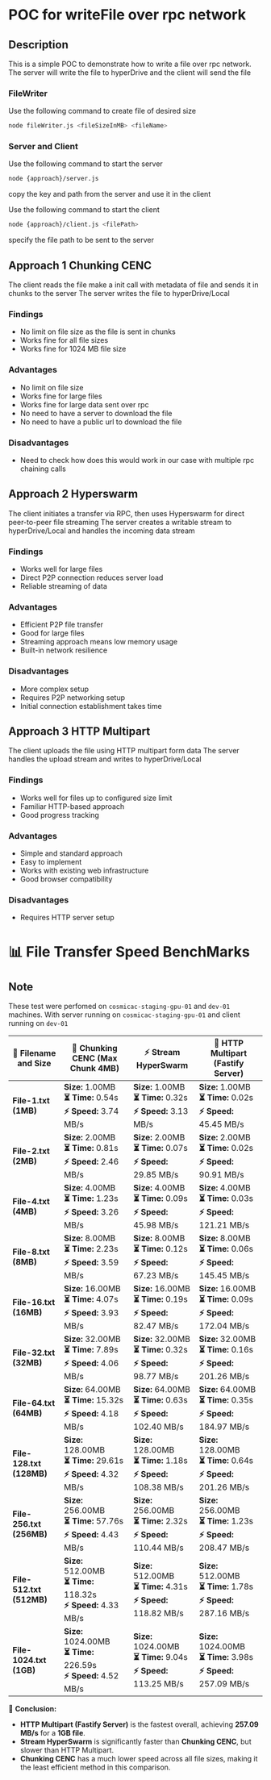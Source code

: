 # POC for writeFile over rpc network

## Description
This is a simple POC to demonstrate how to write a file over rpc network. The server will write the file to hyperDrive and the client will send the file


### FileWriter

Use the following command to create file of desired size

```bash
node fileWriter.js <fileSizeInMB> <fileName>
``` 

### Server and Client

Use the following command to start the server

```bash
node {approach}/server.js
```

copy the key and path from the server and use it in the client


Use the following command to start the client

```bash
node {approach}/client.js <filePath>
```
specify the file path to be sent to the server

## Approach 1 Chunking CENC

The client reads the file make a init call with metadata of file and sends it in chunks to the server
The server writes the file to hyperDrive/Local

### Findings
- No limit on file size as the file is sent in chunks
- Works fine for all file sizes
- Works fine for 1024 MB file size

### Advantages
- No limit on file size
- Works fine for large files
- Works fine for large data sent over rpc
- No need to have a server to download the file
- No need to have a public url to download the file

### Disadvantages
- Need to check how does this would work in our case with multiple rpc chaining calls

## Approach 2 Hyperswarm

The client initiates a transfer via RPC, then uses Hyperswarm for direct peer-to-peer file streaming
The server creates a writable stream to hyperDrive/Local and handles the incoming data stream

### Findings
- Works well for large files
- Direct P2P connection reduces server load
- Reliable streaming of data

### Advantages
- Efficient P2P file transfer
- Good for large files
- Streaming approach means low memory usage
- Built-in network resilience

### Disadvantages
- More complex setup
- Requires P2P networking setup
- Initial connection establishment takes time

## Approach 3 HTTP Multipart

The client uploads the file using HTTP multipart form data
The server handles the upload stream and writes to hyperDrive/Local

### Findings
- Works well for files up to configured size limit
- Familiar HTTP-based approach
- Good progress tracking

### Advantages
- Simple and standard approach
- Easy to implement
- Works with existing web infrastructure
- Good browser compatibility

### Disadvantages
- Requires HTTP server setup



# 📊 File Transfer Speed BenchMarks  

## Note 
These test were perfomed on `cosmicac-staging-gpu-01` and `dev-01` machines.
With server running on `cosmicac-staging-gpu-01` and client running on `dev-01`

| 📂 Filename and Size | 🔄 Chunking CENC (Max Chunk 4MB) | ⚡ Stream HyperSwarm | 🚀 HTTP Multipart (Fastify Server) |
|----------------------|--------------------------------|----------------------|----------------------------------|
| **File-1.txt (1MB)** | **Size:** 1.00MB <br> **⏳ Time:** 0.54s <br> **⚡ Speed:** 3.74 MB/s | **Size:** 1.00MB <br> **⏳ Time:** 0.32s <br> **⚡ Speed:** 3.13 MB/s | **Size:** 1.00MB <br> **⏳ Time:** 0.02s <br> **⚡ Speed:** 45.45 MB/s |
| **File-2.txt (2MB)** | **Size:** 2.00MB <br> **⏳ Time:** 0.81s <br> **⚡ Speed:** 2.46 MB/s | **Size:** 2.00MB <br> **⏳ Time:** 0.07s <br> **⚡ Speed:** 29.85 MB/s | **Size:** 2.00MB <br> **⏳ Time:** 0.02s <br> **⚡ Speed:** 90.91 MB/s |
| **File-4.txt (4MB)** | **Size:** 4.00MB <br> **⏳ Time:** 1.23s <br> **⚡ Speed:** 3.26 MB/s | **Size:** 4.00MB <br> **⏳ Time:** 0.09s <br> **⚡ Speed:** 45.98 MB/s | **Size:** 4.00MB <br> **⏳ Time:** 0.03s <br> **⚡ Speed:** 121.21 MB/s |
| **File-8.txt (8MB)** | **Size:** 8.00MB <br> **⏳ Time:** 2.23s <br> **⚡ Speed:** 3.59 MB/s | **Size:** 8.00MB <br> **⏳ Time:** 0.12s <br> **⚡ Speed:** 67.23 MB/s | **Size:** 8.00MB <br> **⏳ Time:** 0.06s <br> **⚡ Speed:** 145.45 MB/s |
| **File-16.txt (16MB)** | **Size:** 16.00MB <br> **⏳ Time:** 4.07s <br> **⚡ Speed:** 3.93 MB/s | **Size:** 16.00MB <br> **⏳ Time:** 0.19s <br> **⚡ Speed:** 82.47 MB/s | **Size:** 16.00MB <br> **⏳ Time:** 0.09s <br> **⚡ Speed:** 172.04 MB/s |
| **File-32.txt (32MB)** | **Size:** 32.00MB <br> **⏳ Time:** 7.89s <br> **⚡ Speed:** 4.06 MB/s | **Size:** 32.00MB <br> **⏳ Time:** 0.32s <br> **⚡ Speed:** 98.77 MB/s | **Size:** 32.00MB <br> **⏳ Time:** 0.16s <br> **⚡ Speed:** 201.26 MB/s |
| **File-64.txt (64MB)** | **Size:** 64.00MB <br> **⏳ Time:** 15.32s <br> **⚡ Speed:** 4.18 MB/s | **Size:** 64.00MB <br> **⏳ Time:** 0.63s <br> **⚡ Speed:** 102.40 MB/s | **Size:** 64.00MB <br> **⏳ Time:** 0.35s <br> **⚡ Speed:** 184.97 MB/s |
| **File-128.txt (128MB)** | **Size:** 128.00MB <br> **⏳ Time:** 29.61s <br> **⚡ Speed:** 4.32 MB/s | **Size:** 128.00MB <br> **⏳ Time:** 1.18s <br> **⚡ Speed:** 108.38 MB/s | **Size:** 128.00MB <br> **⏳ Time:** 0.64s <br> **⚡ Speed:** 201.26 MB/s |
| **File-256.txt (256MB)** | **Size:** 256.00MB <br> **⏳ Time:** 57.76s <br> **⚡ Speed:** 4.43 MB/s | **Size:** 256.00MB <br> **⏳ Time:** 2.32s <br> **⚡ Speed:** 110.44 MB/s | **Size:** 256.00MB <br> **⏳ Time:** 1.23s <br> **⚡ Speed:** 208.47 MB/s |
| **File-512.txt (512MB)** | **Size:** 512.00MB <br> **⏳ Time:** 118.32s <br> **⚡ Speed:** 4.33 MB/s | **Size:** 512.00MB <br> **⏳ Time:** 4.31s <br> **⚡ Speed:** 118.82 MB/s | **Size:** 512.00MB <br> **⏳ Time:** 1.78s <br> **⚡ Speed:** 287.16 MB/s |
| **File-1024.txt (1GB)** | **Size:** 1024.00MB <br> **⏳ Time:** 226.59s <br> **⚡ Speed:** 4.52 MB/s | **Size:** 1024.00MB <br> **⏳ Time:** 9.04s <br> **⚡ Speed:** 113.25 MB/s | **Size:** 1024.00MB <br> **⏳ Time:** 3.98s <br> **⚡ Speed:** 257.09 MB/s |

🚀 **Conclusion:**  
- **HTTP Multipart (Fastify Server)** is the fastest overall, achieving **257.09 MB/s** for a **1GB file**.  
- **Stream HyperSwarm** is significantly faster than **Chunking CENC**, but slower than HTTP Multipart.  
- **Chunking CENC** has a much lower speed across all file sizes, making it the least efficient method in this comparison.


